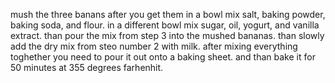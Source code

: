 mush the three banans after you get them
in a bowl mix salt, baking powder, baking soda, and flour.
in a different bowl mix sugar, oil, yogurt, and vanilla extract.
than pour the mix from step 3 into the mushed bananas.
than slowly add the dry mix from steo number 2 with milk.
after mixing everything toghether you need to pour it out onto a baking sheet.
and than bake it for 50 minutes at 355 degrees farhenhit.